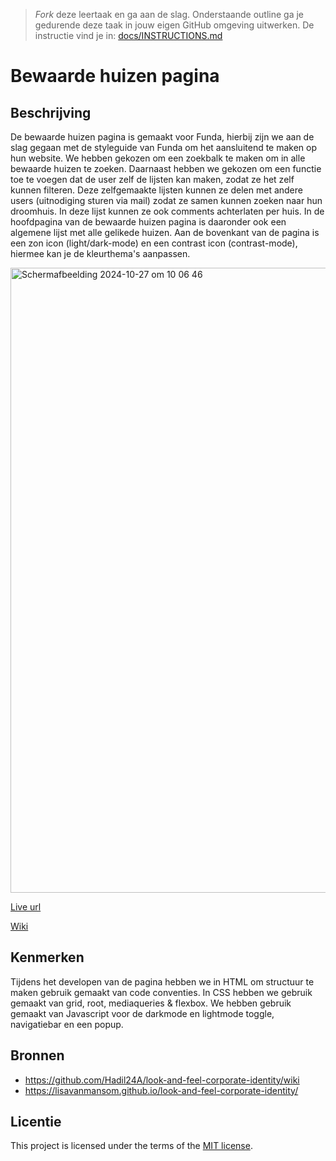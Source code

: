 > _Fork_ deze leertaak en ga aan de slag. 
Onderstaande outline ga je gedurende deze taak in jouw eigen GitHub omgeving uitwerken. 
De instructie vind je in: [docs/INSTRUCTIONS.md](docs/INSTRUCTIONS.md)

# Bewaarde huizen pagina
<!-- Geef je project een titel en schrijf in één zin wat het is -->

## Beschrijving
<!-- In de Beschrijving staat hoe je project er uit ziet, hoe het werkt en wat je er mee kan. -->

De bewaarde huizen pagina is gemaakt voor Funda, hierbij zijn we aan de slag gegaan met de styleguide van Funda om het aansluitend te maken op hun website. We hebben gekozen om een zoekbalk te maken om in alle bewaarde huizen te zoeken. Daarnaast hebben we gekozen om een functie toe te voegen dat de user zelf de lijsten kan maken, zodat ze het zelf kunnen filteren. Deze zelfgemaakte lijsten kunnen ze delen met andere users (uitnodiging sturen via mail) zodat ze samen kunnen zoeken naar hun droomhuis. In deze lijst kunnen ze ook comments achterlaten per huis. In de hoofdpagina van de bewaarde huizen pagina is daaronder ook een algemene lijst met alle gelikede huizen. Aan de bovenkant van de pagina is een zon icon (light/dark-mode) en een contrast icon (contrast-mode), hiermee kan je de kleurthema's aanpassen.
<!-- Voeg een mooie poster visual toe 📸 -->

<img width="1000" alt="Scherm­afbeelding 2024-10-27 om 10 06 46" src="https://github.com/user-attachments/assets/777c19b6-5dd9-43bf-916f-e20f0ebef230">
<!-- Voeg een link toe naar Github Pages 🌐-->

[Live url](https://lisavanmansom.github.io/look-and-feel-corporate-identity/)

[Wiki](https://github.com/lisavanmansom/look-and-feel-corporate-identity/wiki)

## Kenmerken

<!-- Bij Kenmerken staat welke technieken zijn gebruikt en hoe. Wat is de HTML structuur? Wat zijn de belangrijkste dingen in CSS? Wat is er met Javascript gedaan en hoe? Misschien heb je een framwork of library gebruikt? -->

Tijdens het developen van de pagina hebben we in HTML om structuur te maken gebruik gemaakt van code conventies. In CSS hebben we gebruik gemaakt van grid, root, mediaqueries & flexbox. We hebben gebruik gemaakt van Javascript voor de darkmode en lightmode toggle, navigatiebar en een popup.

## Bronnen
* https://github.com/Hadil24A/look-and-feel-corporate-identity/wiki
* https://lisavanmansom.github.io/look-and-feel-corporate-identity/

## Licentie

This project is licensed under the terms of the [MIT license](./LICENSE).
